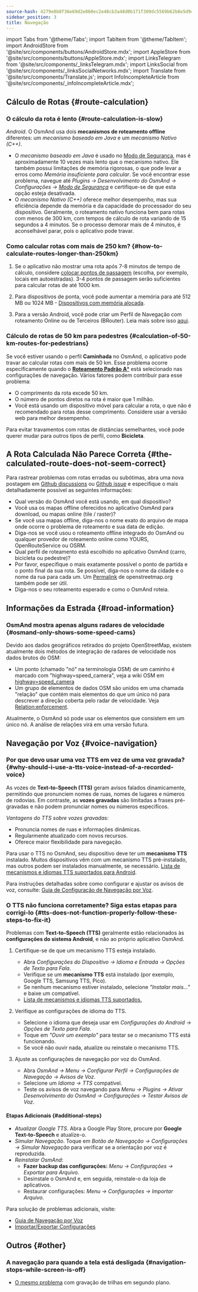 ```yaml
---
source-hash: 4279e8b0f36e69d2e860ec2e48cb3a48d0b171f309dc5569b62b8e5d94ae87fa
sidebar_position: 3
title: Navegação
---
```

import Tabs from '@theme/Tabs';
import TabItem from '@theme/TabItem';
import AndroidStore from '@site/src/components/buttons/AndroidStore.mdx';
import AppleStore from '@site/src/components/buttons/AppleStore.mdx';
import LinksTelegram from '@site/src/components/_linksTelegram.mdx';
import LinksSocial from '@site/src/components/_linksSocialNetworks.mdx';
import Translate from '@site/src/components/Translate.js';
import InfoIncompleteArticle from '@site/src/components/_infoIncompleteArticle.mdx';



## Cálculo de Rotas {#route-calculation}

### O cálculo da rota é lento {#route-calculation-is-slow}

*Android*. O OsmAnd usa dois **mecanismos de roteamento offline** diferentes: um *mecanismo baseado em Java* e um *mecanismo Nativo (C++)*.

- O *mecanismo baseado em Java* é usado no [Modo de Segurança](../plugins/development.md#safe), mas é aproximadamente 10 vezes mais lento que o mecanismo nativo. Ele também possui limitações de memória rigorosas, o que pode levar a erros como *Memória insuficiente para calcular*. Se você encontrar esse problema, navegue até *Plugins → Desenvolvimento do OsmAnd → Configurações →* [*Modo de Segurança*](../plugins/development.md#safe) e certifique-se de que esta opção esteja desativada.
- O *mecanismo Nativo (C++)* oferece melhor desempenho, mas sua eficiência depende da memória e da capacidade do processador do seu dispositivo. Geralmente, o roteamento nativo funciona bem para rotas com menos de 300 km, com tempos de cálculo de rota variando de 15 segundos a 4 minutos. Se o processo demorar mais de 4 minutos, é aconselhável parar, pois o aplicativo pode travar.


### Como calcular rotas com mais de 250 km? {#how-to-calculate-routes-longer-than-250km}

1. Se o aplicativo não mostrar uma rota após 7-8 minutos de tempo de cálculo, considere [colocar pontos de passagem](../navigation/setup/route-navigation.md#route-recalculation) (escolha, por exemplo, locais em autoestradas). 3-4 pontos de passagem serão suficientes para calcular rotas de até 1000 km.

2. Para dispositivos de ponta, você pode aumentar a memória para até 512 MB ou 1024 MB - [Dispositivos com memória alocada](../plugins/development.md#memory-allocated-for-routing).

3. Para a versão Android, você pode criar um Perfil de Navegação com roteamento Online ou de Terceiros (BRouter). Leia mais sobre isso [aqui](../navigation/routing/brouter.md).

### Cálculo de rotas de 50 km para pedestres {#calculation-of-50-km-routes-for-pedestrians}

Se você estiver usando o perfil **Caminhada** no OsmAnd, o aplicativo pode travar ao calcular rotas com mais de 50 km. Esse problema ocorre especificamente quando o [**Roteamento Padrão A***](../navigation/guidance/navigation-settings.md#development-settings) está selecionado nas configurações de navegação. Vários fatores podem contribuir para esse problema:

- O comprimento da rota excede 50 km.
- O número de pontos diretos na rota é maior que 1 milhão.
- Você está usando um dispositivo móvel para calcular a rota, o que não é recomendado para rotas desse comprimento. Considere usar a versão web para melhor desempenho.

Para evitar travamentos com rotas de distâncias semelhantes, você pode querer mudar para outros tipos de perfil, como **Bicicleta**.


## A Rota Calculada Não Parece Correta {#the-calculated-route-does-not-seem-correct}

Para rastrear problemas com rotas erradas ou subótimas, abra uma nova postagem em [Github discussions](https://github.com/osmandapp/OsmAnd/discussions) ou [Github issue](https://github.com/osmandapp/Osmand/issues) e especifique o mais detalhadamente possível as seguintes informações:

- Qual versão do OsmAnd você está usando, em qual dispositivo?
- Você usa os mapas offline oferecidos no aplicativo OsmAnd para download, ou mapas online (tile / raster)?
- Se você usa mapas offline, diga-nos o nome exato do arquivo de mapa onde ocorre o problema de roteamento e sua data de edição.
- Diga-nos se você usou o roteamento offline integrado do OsmAnd ou qualquer provedor de roteamento online como YOURS, OpenRouteService ou OSRM.
- Qual perfil de roteamento está escolhido no aplicativo OsmAnd (carro, bicicleta ou pedestre)?
- Por favor, especifique o mais exatamente possível o ponto de partida e o ponto final da sua rota. Se possível, diga-nos o nome da cidade e o nome da rua para cada um. Um [Permalink](https://wiki.openstreetmap.org/wiki/Permalink) de openstreetmap.org também pode ser útil.
- Diga-nos o seu roteamento esperado e como o OsmAnd roteia.

## Informações da Estrada {#road-information}

### OsmAnd mostra apenas alguns radares de velocidade {#osmand-only-shows-some-speed-cams}

Devido aos dados geográficos retirados do projeto OpenStreetMap, existem atualmente dois métodos de integração de radares de velocidade nos dados brutos do OSM:

- Um ponto (chamado "nó" na terminologia OSM) de um caminho é marcado com "highway=speed_camera", veja a wiki OSM em [highway=speed_camera](https://wiki.openstreetmap.org/wiki/Tag%3Ahighway%3Dspeed_camera)
- Um grupo de elementos de dados OSM são unidos em uma chamada "relação" que contém mais elementos do que um único nó para descrever a direção coberta pelo radar de velocidade. Veja [Relation:enforcement](https://wiki.openstreetmap.org/wiki/Relation:enforcement).

Atualmente, o OsmAnd só pode usar os elementos que consistem em um único nó. A análise de relações virá em uma versão futura.


## Navegação por Voz {#voice-navigation}

### Por que devo usar uma voz TTS em vez de uma voz gravada? {#why-should-i-use-a-tts-voice-instead-of-a-recorded-voice}

As vozes de **Text-to-Speech (TTS)** geram avisos falados dinamicamente, permitindo que pronunciem nomes de ruas, nomes de lugares e números de rodovias. Em contraste, as **vozes gravadas** são limitadas a frases pré-gravadas e não podem pronunciar nomes ou números específicos.

*Vantagens do TTS sobre vozes gravadas:*

- Pronuncia nomes de ruas e informações dinâmicas.
- Regularmente atualizado com novos recursos.
- Oferece maior flexibilidade para navegação.

Para usar o TTS no OsmAnd, seu dispositivo deve ter um **mecanismo TTS** instalado. Muitos dispositivos vêm com um mecanismo TTS pré-instalado, mas outros podem ser instalados manualmente, se necessário. [Lista de mecanismos e idiomas TTS suportados para Android](https://accessibleandroid.com/list-of-languages-with-available-tts-engines-on-android/).

Para instruções detalhadas sobre como configurar e ajustar os avisos de voz, consulte: [Guia de Configuração de Navegação por Voz](../navigation/guidance/voice-navigation.md).

### O TTS não funciona corretamente? Siga estas etapas para corrigi-lo {#tts-does-not-function-properly-follow-these-steps-to-fix-it}

Problemas com **Text-to-Speech (TTS)** geralmente estão relacionados às **configurações do sistema Android**, e não ao próprio aplicativo OsmAnd.

1. Certifique-se de que um mecanismo TTS esteja instalado.

    - Abra *Configurações do Dispositivo → Idioma e Entrada → Opções de Texto para Fala*.
    - Verifique se um **mecanismo TTS** está instalado (por exemplo, Google TTS, Samsung TTS, Pico).
    - Se nenhum mecanismo estiver instalado, selecione *"Instalar mais..."* e baixe um compatível.
    - [Lista de mecanismos e idiomas TTS suportados.](https://accessibleandroid.com/list-of-languages-with-available-tts-engines-on-android/)

2. Verifique as configurações de idioma do TTS.

    - Selecione o idioma que deseja usar em *Configurações do Android → Opções de Texto para Fala*.
    - Toque em *"Ouvir um exemplo"* para testar se o mecanismo TTS está funcionando.
    - Se você não ouvir nada, atualize ou reinstale o mecanismo TTS.

3. Ajuste as configurações de navegação por voz do OsmAnd.

    - Abra *OsmAnd → Menu → Configurar Perfil → Configurações de Navegação → Avisos de Voz*.
    - Selecione um *Idioma → TTS* compatível.
    - Teste os avisos de voz navegando para *Menu → Plugins → Ativar Desenvolvimento do OsmAnd → Configurações → Testar Avisos de Voz*.

#### Etapas Adicionais {#additional-steps}

- *Atualizar Google TTS*. Abra a Google Play Store, procure por **Google Text-to-Speech** e atualize-o.
- *Simular Navegação*. Toque em *Botão de Navegação → Configurações → Simular Navegação* para verificar se a orientação por voz é reproduzida.
- *Reinstalar OsmAnd*:
   - **Fazer backup das configurações:** *Menu → Configurações → Exportar para Arquivo*.
   - Desinstale o OsmAnd e, em seguida, reinstale-o da loja de aplicativos.
   - Restaurar configurações: *Menu → Configurações → Importar Arquivo*.

Para solução de problemas adicionais, visite:

- [Guia de Navegação por Voz](../navigation/guidance/voice-navigation.md)
- [Importar/Exportar Configurações](../personal/import-export.md)


## Outros {#other}

### A navegação para quando a tela está desligada {#navigation-stops-while-screen-is-off}

- [O mesmo problema](../troubleshooting/track-recording-issues.md#the-system-may-kill-background-apps-to-save-power) com gravação de trilhas em segundo plano.